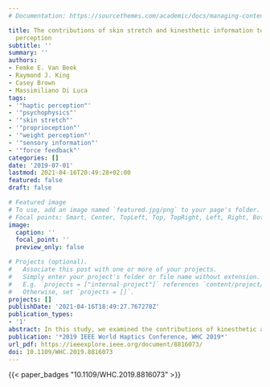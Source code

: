 ```yaml
---
# Documentation: https://sourcethemes.com/academic/docs/managing-content/

title: The contributions of skin stretch and kinesthetic information to static weight
  perception
subtitle: ''
summary: ''
authors:
- Femke E. Van Beek
- Raymond J. King
- Casey Brown
- Massimiliano Di Luca
tags:
- '"haptic perception"'
- '"psychophysics"'
- '"skin stretch"'
- '"proprioception"'
- '"weight perception"'
- '"sensory information"'
- '"force feedback"'
categories: []
date: '2019-07-01'
lastmod: 2021-04-16T20:49:28+02:00
featured: false
draft: false

# Featured image
# To use, add an image named `featured.jpg/png` to your page's folder.
# Focal points: Smart, Center, TopLeft, Top, TopRight, Left, Right, BottomLeft, Bottom, BottomRight.
image:
  caption: ''
  focal_point: ''
  preview_only: false

# Projects (optional).
#   Associate this post with one or more of your projects.
#   Simply enter your project's folder or file name without extension.
#   E.g. `projects = ["internal-project"]` references `content/project/deep-learning/index.md`.
#   Otherwise, set `projects = []`.
projects: []
publishDate: '2021-04-16T18:49:27.767278Z'
publication_types:
- '1'
abstract: In this study, we examined the contributions of kinesthetic and skin stretch cues, in isolation and together, to the static perception of weight. In two psychophysical experiments, we asked participants either to detect on which hand a weight was presented or to compare between two weight cues. Two closed-loop controlled haptic devices were used to present weights with a precision of 0.05g to an end-effector held in a pinch grasp. Our results show that combining skin stretch and kinesthetic information leads to better weight detection thresholds than presenting uni-sensory cues does. For supra-threshold stimuli, Weber fractions ranged from 22-44%. Kinesthetic information was less reliable for lighter weights, while both sources of information were equally reliable for weights up to 300g. Our data for lighter weights complied with an Optimal Integration model, while for heavier weights, measurements were closer to predictions from a Sensory Capture model. The difference might be accounted for by the presence of correlated noise across the two cues with heavier weights, which would affect model predictions such that all our data could be explained through an Optimal Integration model. Our experiments provide device-independent measures that can be used to inform, for instance, skin stretch device design.
publication: '*2019 IEEE World Haptics Conference, WHC 2019*'
url_pdf: https://ieeexplore.ieee.org/document/8816073/
doi: 10.1109/WHC.2019.8816073
---
```

{{< paper_badges "10.1109/WHC.2019.8816073" >}}

